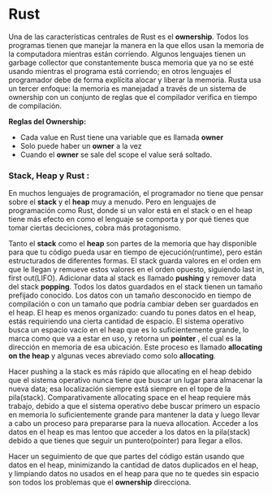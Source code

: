 # Rust
Una de las características centrales de Rust es el **ownership**. Todos los programas tienen
que manejar la manera en la que ellos usan la memoria de la computadora mientras están corriendo. Algunos lenguajes tienen un garbage collector que constantemente busca memoria que ya no se esté usando mientras el programa está corriendo; en otros lenguajes el programador debe de forma explícita alocar y liberar la memoria. Rusta usa un tercer enfoque: la memoria es manejadad a través de un sistema de ownership con un conjunto de reglas que el compilador verifica en tiempo de compilación. 

**Reglas del Ownership:**
* Cada value en Rust tiene una variable que es llamada **owner**
* Solo puede haber un **owner** a la vez
* Cuando el **owner** se sale del scope el value será soltado.

### Stack, Heap y Rust :
En muchos lenguajes de programación, el programador no tiene que pensar sobre el __stack__ y el __heap__ muy a menudo. Pero en lenguajes de programación como Rust, donde si un valor está en el stack o en el heap  tiene más efecto en como el lenguaje se comporta y por qué tienes que tomar ciertas deciciones, cobra más protagonismo. 

Tanto el __stack__ como el __heap__ son partes de la memoria que hay disponible para que tu código pueda usar en tiempo de ejecución(runtime), pero están estructurados de diferentes formas. El stack guarda valores en el orden em que le llegan y remueve estos valores en el orden opuesto, siguiendo last in, first out(LIFO). Adicionar data al stack es llamado __pushing__ y remover data del stack __popping__. Todos los datos guardados en el stack tienen un tamaño prefijado conocido. Los datos con un tamaño desconocido en tiempo de compilación o con un tamaño que podría cambiar deben ser guardados en el heap. El heap es menos organizado: cuando tu pones datos en el heap, estás requiriendo una cierta cantidad de espacio. El sistema operativo busca un espacio vacío en el heap que es lo suficientemente grande, lo marca como que va a estar en uso, y retorna un __pointer__ , el cual es la dirección en memoria de esa ubicación. Este proceso es llamado __allocating on the heap__ y algunas veces abreviado como solo __allocating__.

Hacer pushing a la stack es más rápido que allocating en el heap debido que el sistema operativo nunca tiene que buscar un lugar para almacenar la nueva data; esa localización siempre está siempre en el tope de la pila(stack). Comparativamente allocating space en el heap requiere más trabajo, debido a que el sistema operativo debe buscar primero un espacio en memoria lo suficientemente grande para mantener la data y luego llevar a cabo un proceso para prepararse para la nueva allocation. Acceder a los datos en el heap es mas lentoo que acceder a los datos en la pila(stack) debido a que tienes que seguir un puntero(pointer) para llegar a ellos.

Hacer un seguimiento de que que partes del código están usando que datos en el heap, minimizando la cantidad de datos duplicados en el heap, y limpiando datos no usados en el heap para que no te quedes sin espacio son todos los problemas que el __ownership__ direcciona.





